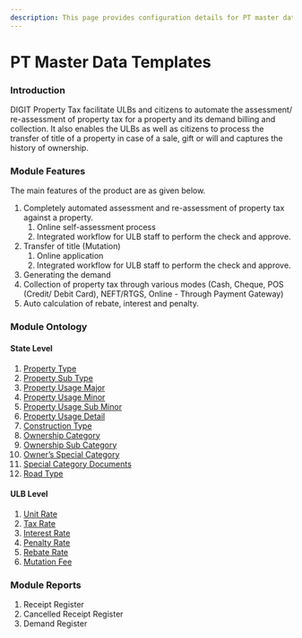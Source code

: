 ```yaml
---
description: This page provides configuration details for PT master data templates
---
```


# PT Master Data Templates

### Introduction

DIGIT Property Tax facilitate ULBs and citizens to automate the assessment/ re-assessment of property tax for a property and its demand billing and collection. It also enables the ULBs as well as citizens to process the transfer of title of a property in case of a sale, gift or will and captures the history of ownership.

### Module Features

The main features of the product are as given below.

1. Completely automated assessment and re-assessment of property tax against a property.
   1. Online self-assessment process
   2. Integrated workflow for ULB staff to perform the check and approve.
2. Transfer of title \(Mutation\)
   1. Online application
   2. Integrated workflow for ULB staff to perform the check and approve.
3. Generating the demand
4. Collection of property tax through various modes \(Cash, Cheque, POS \(Credit/ Debit Card\), NEFT/RTGS, Online - Through Payment Gateway\)
5. Auto calculation of rebate, interest and penalty.

### Module Ontology

#### State Level

1. [Property Type](../../configure-digit/configuring-master-data-templates/module-setup/prop-tax-data/property-type.md)
2. [Property Sub Type](../../configure-digit/configuring-master-data-templates/module-setup/prop-tax-data/property-sub-type.md)
3. [Property Usage Major](../../configure-digit/configuring-master-data-templates/module-setup/prop-tax-data/usage-category-major.md)
4. [Property Usage Minor](../../configure-digit/configuring-master-data-templates/module-setup/prop-tax-data/usage-category-minor.md)
5. [Property Usage Sub Minor](../../configure-digit/configuring-master-data-templates/module-setup/prop-tax-data/usage-category-sub-minor.md)
6. [Property Usage Detail](../../configure-digit/configuring-master-data-templates/module-setup/prop-tax-data/usage-category-detail.md)
7. [Construction Type](../../configure-digit/configuring-master-data-templates/module-setup/prop-tax-data/construction-type.md)
8. [Ownership Category](../../configure-digit/configuring-master-data-templates/module-setup/prop-tax-data/ownership-category.md)
9. [Ownership Sub Category](../../configure-digit/configuring-master-data-templates/module-setup/prop-tax-data/ownership-sub-category.md)
10. [Owner’s Special Category](../../configure-digit/configuring-master-data-templates/module-setup/prop-tax-data/owner-special-category.md)
11. [Special Category Documents](../../configure-digit/configuring-master-data-templates/module-setup/prop-tax-data/special-category-documents.md)
12. [Road Type](../../configure-digit/configuring-master-data-templates/module-setup/prop-tax-data/road-type.md)

#### ULB Level

1. [Unit Rate](../../configure-digit/configuring-master-data-templates/module-setup/prop-tax-data/unit-rates.md)
2. [Tax Rate](../../configure-digit/configuring-master-data-templates/module-setup/prop-tax-data/tax-rates.md)
3. [Interest Rate](../../configure-digit/configuring-master-data-templates/module-setup/prop-tax-data/interest-rates.md)
4. [Penalty Rate](../../configure-digit/configuring-master-data-templates/module-setup/prop-tax-data/penalty-rates.md)
5. [Rebate Rate](../../configure-digit/configuring-master-data-templates/module-setup/prop-tax-data/rebate-rates.md)
6. [Mutation Fee](../../configure-digit/configuring-master-data-templates/module-setup/prop-tax-data/mutation-fee.md)

### Module Reports

1. Receipt Register
2. Cancelled Receipt Register
3. Demand Register

